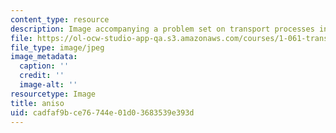 ```yaml
---
content_type: resource
description: Image accompanying a problem set on transport processes in the environment.
file: https://ol-ocw-studio-app-qa.s3.amazonaws.com/courses/1-061-transport-processes-in-the-environment-fall-2008/cadfaf9bce76744e01d03683539e393d_aniso.jpg
file_type: image/jpeg
image_metadata:
  caption: ''
  credit: ''
  image-alt: ''
resourcetype: Image
title: aniso
uid: cadfaf9b-ce76-744e-01d0-3683539e393d
---
```

